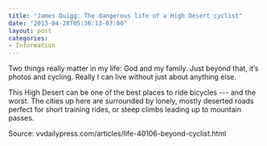 ```yaml
---
title: "James Quigg: The dangerous life of a High Desert cyclist"
date: "2013-04-28T05:36:13-07:00"
layout: post
categories:
- Information
---
```


Two things really matter in my life: God and my family. Just beyond that, it’s photos and cycling. Really I can live without just about anything else.  
  
This High Desert can be one of the best places to ride bicycles --- and the worst. The cities up here are surrounded by lonely, mostly deserted roads perfect for short training rides, or steep climbs leading up to mountain passes.

Source: vvdailypress.com/articles/life-40106-beyond-cyclist.html